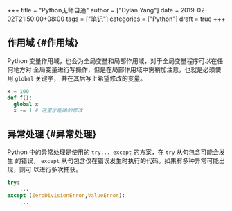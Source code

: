 +++
title = "Python无师自通"
author = ["Dylan Yang"]
date = 2019-02-02T21:50:00+08:00
tags = ["笔记"]
categories = ["Python"]
draft = true
+++

## 作用域 {#作用域}

Python 变量作用域，也会为全局变量和局部作用域，对于全局变量程序可以在任何地方对
全局变量进行写操作，但是在局部作用域中需稍加注意，也就是必须使用 `global` 关键字，
并在其后写上希望修改的变量。

```python
x = 100
def f():
  global x
  x += 1 # 这里才能确的修改

```


## 异常处理 {#异常处理}

Python 中的异常处理是使用的 `try... except` 的方案，在 `try` 从句包含可能会发生
的错误， `except` 从句包含仅在错误发生时执行的代码。如果有多种异常可能出现，则可
以进行多次捕获。

```python
try:
    ...
except (ZeroDivisionError,ValueError):
    ...
```
